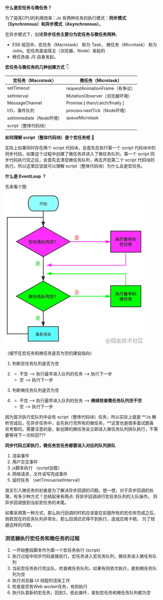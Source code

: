 **什么是宏任务与微任务？**

为了提高CPU的利用效率：Js 有两种任务的执行模式：**同步模式（Synchronous）和异步模式（Asynchronous）**。

在异步模式下，创建**异步任务主要分为宏任务与微任务两种**。

- ES6 规范中，宏任务（Macrotask） 称为 Task， 微任务（Microtask） 称为 Jobs。宏任务是由宿主（浏览器、Node）发起的
- 微任务由 JS 自身发起。

**宏任务与微任务的几种创建方式** 👇

| **宏任务（****Macrotask****）** | **微任务（****Microtask****）** |
| ------------------------------- | ------------------------------- |
| setTimeout                      | requestAnimationFrame（有争议） |
| setInterval                     | MutationObserver（浏览器环境）  |
| MessageChannel                  | Promise.[ then/catch/finally ]  |
| I/O，事件队列                   | process.nextTick（Node环境）    |
| setImmediate（Node环境）        | queueMicrotask                  |
| script（整体代码块）            |                                 |

**如何理解 script（整体代码块）是个宏任务呢** 🤔

实际上如果同时存在两个 script 代码块，会首先在执行第一个 script 代码块中的同步代码，如果这个过程中创建了微任务并进入了微任务队列，第一个 script 同步代码执行完之后，会首先去清空微任务队列，再去开启第二个 script 代码块的执行。所以这里应该就可以理解 script（整体代码块）为什么会是宏任务。

**什么是 EventLoop ？**

先来看个图

![image-20211107112127951](./img/event-loop.png)

（细节在宏任务和微任务是否为空的建投指向）

1. 判断宏任务队列是否为空

2. - 不空 --> 执行最早进入队列的任务 --> 执行下一步
   - 空 --> 执行下一步

3. 判断微任务队列是否为空

4. - 不空 --> 执行最早进入队列的任务 --> **继续检查微任务队列空不空**
   - 空 --> 执行下一步

因为首次执行宏队列中会有 script（整体代码块）任务，所以实际上就是 **Js 解析完成后，在异步任务中，会先执行完所有的微任务，**这里也是很多面试题喜欢考察的。需要注意的是，新创建的微任务会立即进入微任务队列排队执行，不需要等待下一次轮回???





**同步代码立即执行，微任务宏任务都要进入对应的队列排队**

1. 渲染事件
2. 用户交互事件
3. js脚本执行 （script加载）
4. 网络请求，文件读写完成事件
5. 延时任务 （setTimoue/setInterval）


其实引入微任务的初衷是为了解决异步回调的问题。想一想，对于异步回调的处理，有多少种方式？总结起来有两点:
将异步回调进行宏任务队列的入队操作。
将异步回调放到当前宏任务的末尾。

如果采用第一种方式，那么执行回调的时机应该是在前面所有的宏任务完成之后，倘若现在的任务队列非常长，那么回调迟迟得不到执行，造成应用卡顿。
为了规避这样的问题，

### 浏览器执行宏任务和微任务的过程
1. 一开始整段脚本作为第一个宏任务执行 (script)
2. 执行过程中同步代码直接执行，宏任务进入宏任务队列，微任务进入微任务队列
3. 当前宏任务执行完出队，检查微任务队列，如果有则依次执行，直到微任务队列为空
4. 执行浏览器 UI 线程的渲染工作
5. 检查是否有Web worker任务，有则执行
6. 执行队首新的宏任务，回到2，依此循环，直到宏任务和微任务队列都为空
